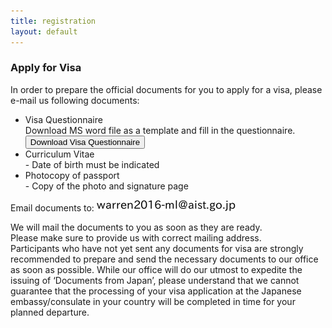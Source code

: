 ```yaml
---
title: registration
layout: default
---
```

<!-- MAIN CONTENT -->
<div id="main_content_wrap" class="outer">
  <section id="main_content" class="inner">
<h3>Apply for Visa</h3>
  <p>In order to prepare the official documents for you to apply for a visa, please e-mail us following documents:</p>
  <ul>
  <li>Visa Questionnaire<br>
  Download MS word file as a template and fill in the questionnaire.<br>
   <a href="{{site.url}}/images/Visa Questionnaire.docx"><input id="button_submit" class="button_submit" type="button" alt="submit" value="Download Visa Questionnaire"></a></li>
  <li>Curriculum Vitae<br> 
  - Date of birth must be indicated</li>
  <li> Photocopy of passport<br>
  - Copy of the photo and signature page</li>
  </ul>
  <p>Email documents to: <img class="abstract" alt="warrenworkshop_email.png" src="../images/warrenworkshop_email.png" border="0"></p>
  <p>We will mail the documents to you as soon as they are ready.<br>
Please make sure to provide us with correct mailing address. <br>
Participants who have not yet sent any documents for visa are strongly recommended to prepare and send the necessary documents to our office as soon as possible. While our office will do our utmost to expedite the issuing of ‘Documents from Japan’, please understand that we cannot guarantee that the processing of your visa application at the Japanese embassy/consulate in your country will be completed in time for your planned departure.</p>
</div>


  </section>
</div>
